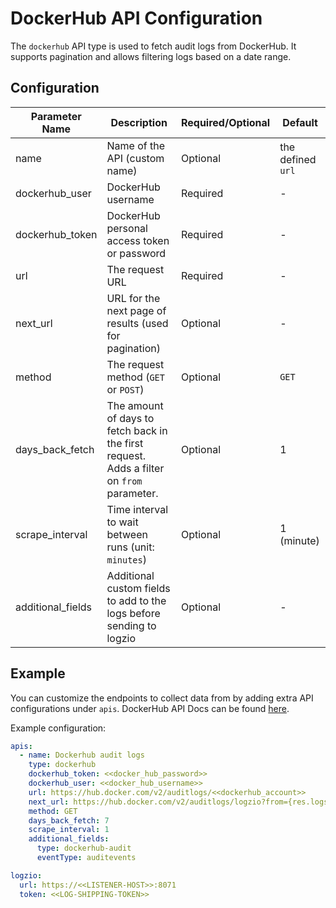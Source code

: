 # DockerHub API Configuration
The `dockerhub` API type is used to fetch audit logs from DockerHub. It supports pagination and allows filtering logs based on a date range.

## Configuration
| Parameter Name     | Description                                                                               | Required/Optional | Default           |
|--------------------|-------------------------------------------------------------------------------------------|-------------------|-------------------|
| name               | Name of the API (custom name)                                                             | Optional          | the defined `url` |
| dockerhub_user     | DockerHub username                                                                        | Required          | -                 |
| dockerhub_token    | DockerHub personal access token or password                                               | Required          | -                 |
| url                | The request URL                                                                           | Required          | -                 |
| next_url           | URL for the next page of results (used for pagination)                                    | Optional          | -                 |
| method             | The request method (`GET` or `POST`)                                                      | Optional          | `GET`             |
| days_back_fetch    | The amount of days to fetch back in the first request. Adds a filter on `from` parameter. | Optional          | 1                 |
| scrape_interval    | Time interval to wait between runs (unit: `minutes`)                                      | Optional          | 1 (minute)        |
| additional_fields  | Additional custom fields to add to the logs before sending to logzio                      | Optional          | -                 |

## Example
You can customize the endpoints to collect data from by adding extra API configurations under `apis`. DockerHub API Docs can be found [here](https://docs.docker.com/docker-hub/api/latest/).

Example configuration:

```yaml
apis:
  - name: Dockerhub audit logs
    type: dockerhub
    dockerhub_token: <<docker_hub_password>>
    dockerhub_user: <<docker_hub_username>>
    url: https://hub.docker.com/v2/auditlogs/<<dockerhub_account>>
    next_url: https://hub.docker.com/v2/auditlogs/logzio?from={res.logs.[0].timestamp}
    method: GET
    days_back_fetch: 7
    scrape_interval: 1
    additional_fields:
      type: dockerhub-audit
      eventType: auditevents

logzio:
  url: https://<<LISTENER-HOST>>:8071
  token: <<LOG-SHIPPING-TOKEN>>
```